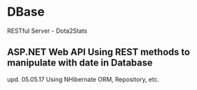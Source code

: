 # DBase
RESTful Server - Dota2Stats

ASP.NET Web API
Using REST methods to manipulate with date in Database
-------
upd. 05.05.17
Using NHibernate ORM, Repository, etc.

